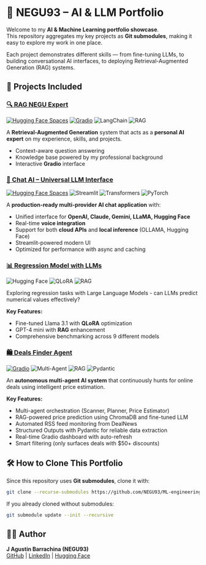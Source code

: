 # 🚀 NEGU93 – AI & LLM Portfolio

Welcome to my **AI & Machine Learning portfolio showcase**.  
This repository aggregates my key projects as **Git submodules**, making it easy to explore my work in one place.

Each project demonstrates different skills — from fine-tuning LLMs, to building conversational AI interfaces, to deploying Retrieval-Augmented Generation (RAG) systems.

## 📂 Projects Included

### [🔍 RAG NEGU Expert](https://github.com/NEGU93/rag-negu-expert)

[![Hugging Face Spaces](https://img.shields.io/badge/🤗%20Hugging%20Face-Spaces-blue)](https://huggingface.co/spaces/NEGU93/rag-negu-expert)
[![Gradio](https://img.shields.io/badge/Gradio-5.34.2-orange)](https://gradio.app/)
![LangChain](https://img.shields.io/badge/LangChain-0.1+-blue.svg)
![RAG](https://img.shields.io/badge/RAG-ChromaDB-orange.svg)

A **Retrieval-Augmented Generation** system that acts as a **personal AI expert** on my experience, skills, and projects.

- Context-aware question answering
- Knowledge base powered by my professional background
- Interactive **Gradio** interface

### [🤖 Chat AI – Universal LLM Interface](https://github.com/NEGU93/chat_ai)

[![Hugging Face Spaces](https://img.shields.io/badge/HuggingFace-Spaces-blue?logo=huggingface)](https://huggingface.co/spaces/NEGU93/chat_ai)
![Streamlit](https://img.shields.io/badge/streamlit-1.28+-red.svg)
![Transformers](https://img.shields.io/badge/🤗_Transformers-4.30+-yellow.svg)
![PyTorch](https://img.shields.io/badge/PyTorch-2.0+-orange.svg)

A **production-ready multi-provider AI chat application** with:
- Unified interface for **OpenAI, Claude, Gemini, LLaMA, Hugging Face**
- Real-time **voice integration**
- Support for both **cloud APIs** and **local inference** (OLLAMA, Hugging Face)
- Streamlit-powered modern UI
- Optimized for performance with async and caching

### [📊 Regression Model with LLMs](https://github.com/NEGU93/llm_regression)

![Hugging Face](https://img.shields.io/badge/🤗_Hugging_Face-Datasets-yellow.svg)
![QLoRA](https://img.shields.io/badge/QLoRA-Fine--tuning-red.svg)
![RAG](https://img.shields.io/badge/RAG-ChromaDB-orange.svg)

Exploring regression tasks with Large Language Models - can LLMs predict numerical values effectively?

**Key Features:**
- Fine-tuned Llama 3.1 with **QLoRA** optimization
- GPT-4 mini with **RAG** enhancement
- Comprehensive benchmarking across 9 different models

### [🛍️ Deals Finder Agent](https://github.com/NEGU93/deals_finder_agent)

[![Gradio](https://img.shields.io/badge/Gradio-5.34.2-orange)](https://gradio.app/)
![Multi-Agent](https://img.shields.io/badge/Multi--Agent-Framework-blue.svg)
![RAG](https://img.shields.io/badge/RAG-ChromaDB-orange.svg)
![Pydantic](https://img.shields.io/badge/Pydantic-Structured%20Output-purple.svg)

An **autonomous multi-agent AI system** that continuously hunts for online deals using intelligent price estimation.

**Key Features:**
- Multi-agent orchestration (Scanner, Planner, Price Estimator)
- RAG-powered price prediction using ChromaDB and fine-tuned LLM
- Automated RSS feed monitoring from DealNews
- Structured Outputs with Pydantic for reliable data extraction
- Real-time Gradio dashboard with auto-refresh
- Smart filtering (only surfaces deals with $50+ discounts)

## 🛠️ How to Clone This Portfolio

Since this repository uses **Git submodules**, clone it with:

```bash
git clone --recurse-submodules https://github.com/NEGU93/ML-engineering.git
```

If you already cloned without submodules:

```bash
git submodule update --init --recursive
```

## 👨‍💻 Author
**J Agustin Barrachina (NEGU93)**  
[GitHub](https://github.com/NEGU93) | [LinkedIn](https://www.linkedin.com/in/jose-agustin-barrachina/) | [Hugging Face](https://huggingface.co/NEGU93)











